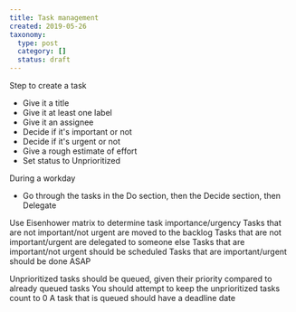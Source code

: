 ```yaml
---
title: Task management
created: 2019-05-26
taxonomy:
  type: post
  category: []
  status: draft
---
```


Step to create a task
* Give it a title
* Give it at least one label
* Give it an assignee
* Decide if it's important or not
* Decide if it's urgent or not
* Give a rough estimate of effort
* Set status to Unprioritized

During a workday
* Go through the tasks in the Do section, then the Decide section, then Delegate

Use Eisenhower matrix to determine task importance/urgency
Tasks that are not important/not urgent are moved to the backlog
Tasks that are not important/urgent are delegated to someone else
Tasks that are important/not urgent should be scheduled
Tasks that are important/urgent should be done ASAP

Unprioritized tasks should be queued, given their priority compared to already queued tasks
You should attempt to keep the unprioritized tasks count to 0
A task that is queued should have a deadline date
